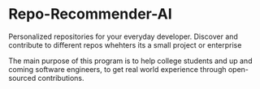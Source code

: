 # Repo-Recommender-AI
Personalized repositories for your everyday developer. Discover and contribute to different repos whehters its a small project or enterprise

The main purpose of this program is to help college students and up and coming software engineers, to get real world experience
through open-sourced contributions.
